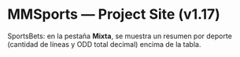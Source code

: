 # MMSports — Project Site (v1.17)

SportsBets: en la pestaña **Mixta**, se muestra un resumen por deporte (cantidad de líneas y ODD total decimal) encima de la tabla.
